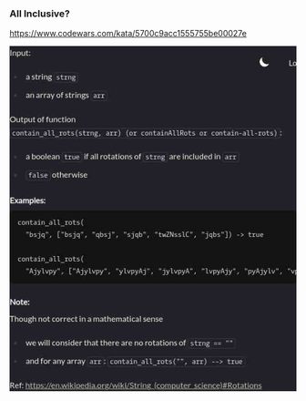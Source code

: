 ### All Inclusive?

https://www.codewars.com/kata/5700c9acc1555755be00027e

![description](./description.jpg "Description")

